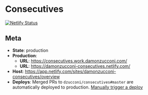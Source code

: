 # Consecutives

[![Netlify Status](https://api.netlify.com/api/v1/badges/db9259cd-e7b2-40c1-9969-032ea6644f42/deploy-status)](https://app.netlify.com/sites/damonzucconi-consecutives/deploys)

## Meta

- **State**: production
- **Production**:
  - **URL**: https://consecutives.work.damonzucconi.com/
  - **URL**: https://damonzucconi-consecutives.netlify.com/
- **Host**: https://app.netlify.com/sites/damonzucconi-consecutives/overview
- **Deploys**: Merged PRs to `dzucconi/consecutives#master` are automatically deployed to production. [Manually trigger a deploy](https://app.netlify.com/sites/damonzucconi-consecutives/deploys)
